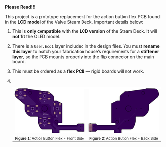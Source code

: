 **Please Read!!!**

This project is a prototype replacement for the action button flex PCB found in the **LCD model** of the Valve Steam Deck. Important details below:

1. This is **only compatible** with the **LCD version** of the Steam Deck. It will **not fit** the OLED model.

2. There is a `User.Eco1` layer included in the design files. You must **rename this layer** to match your fabrication house’s requirements for a **stiffener layer**, so the PCB mounts properly into the flip connector on the main board.

3. This must be ordered as a **flex PCB** — rigid boards will not work.

4. <table>
  <tr>
    <td align="center">
      <img src="images/PCB_Front.png" width="1000"/><br>
      <sub><b>Figure 1:</b> Action Button Flex - Front Side</sub>
    </td><br>
    <td align="center">
      <img src="images/PCB_Back.png" width="1000"/><br>
      <sub><b>Figure 2:</b> Action Button Flex - Back Side</sub>
    </td>
  </tr>
</table>
